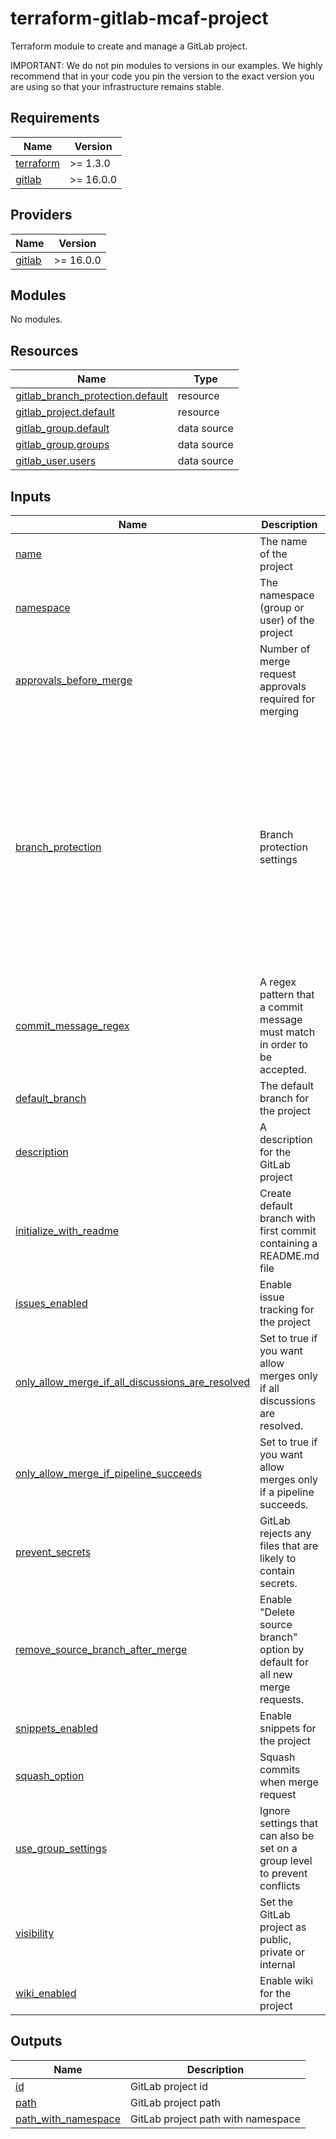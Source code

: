# terraform-gitlab-mcaf-project

Terraform module to create and manage a GitLab project.

IMPORTANT: We do not pin modules to versions in our examples. We highly recommend that in your code you pin the version to the exact version you are using so that your infrastructure remains stable.

<!-- BEGIN_TF_DOCS -->
## Requirements

| Name | Version |
|------|---------|
| <a name="requirement_terraform"></a> [terraform](#requirement\_terraform) | >= 1.3.0 |
| <a name="requirement_gitlab"></a> [gitlab](#requirement\_gitlab) | >= 16.0.0 |

## Providers

| Name | Version |
|------|---------|
| <a name="provider_gitlab"></a> [gitlab](#provider\_gitlab) | >= 16.0.0 |

## Modules

No modules.

## Resources

| Name | Type |
|------|------|
| [gitlab_branch_protection.default](https://registry.terraform.io/providers/gitlabhq/gitlab/latest/docs/resources/branch_protection) | resource |
| [gitlab_project.default](https://registry.terraform.io/providers/gitlabhq/gitlab/latest/docs/resources/project) | resource |
| [gitlab_group.default](https://registry.terraform.io/providers/gitlabhq/gitlab/latest/docs/data-sources/group) | data source |
| [gitlab_group.groups](https://registry.terraform.io/providers/gitlabhq/gitlab/latest/docs/data-sources/group) | data source |
| [gitlab_user.users](https://registry.terraform.io/providers/gitlabhq/gitlab/latest/docs/data-sources/user) | data source |

## Inputs

| Name | Description | Type | Default | Required |
|------|-------------|------|---------|:--------:|
| <a name="input_name"></a> [name](#input\_name) | The name of the project | `string` | n/a | yes |
| <a name="input_namespace"></a> [namespace](#input\_namespace) | The namespace (group or user) of the project | `string` | n/a | yes |
| <a name="input_approvals_before_merge"></a> [approvals\_before\_merge](#input\_approvals\_before\_merge) | Number of merge request approvals required for merging | `number` | `1` | no |
| <a name="input_branch_protection"></a> [branch\_protection](#input\_branch\_protection) | Branch protection settings | <pre>map(object({<br>    allow_force_push             = optional(bool, false)<br>    code_owner_approval_required = optional(bool, false)<br>    merge_access_level           = optional(string, "developer")<br>    push_access_level            = optional(string, "no one")<br>    unprotect_access_level       = optional(string)<br><br>    groups_allowed_to_merge     = optional(list(string), [])<br>    groups_allowed_to_push      = optional(list(string), [])<br>    groups_allowed_to_unprotect = optional(list(string), [])<br><br>    users_allowed_to_merge     = optional(list(string), [])<br>    users_allowed_to_push      = optional(list(string), [])<br>    users_allowed_to_unprotect = optional(list(string), [])<br>  }))</pre> | `{}` | no |
| <a name="input_commit_message_regex"></a> [commit\_message\_regex](#input\_commit\_message\_regex) | A regex pattern that a commit message must match in order to be accepted. | `string` | `null` | no |
| <a name="input_default_branch"></a> [default\_branch](#input\_default\_branch) | The default branch for the project | `string` | `"main"` | no |
| <a name="input_description"></a> [description](#input\_description) | A description for the GitLab project | `string` | `null` | no |
| <a name="input_initialize_with_readme"></a> [initialize\_with\_readme](#input\_initialize\_with\_readme) | Create default branch with first commit containing a README.md file | `bool` | `true` | no |
| <a name="input_issues_enabled"></a> [issues\_enabled](#input\_issues\_enabled) | Enable issue tracking for the project | `bool` | `false` | no |
| <a name="input_only_allow_merge_if_all_discussions_are_resolved"></a> [only\_allow\_merge\_if\_all\_discussions\_are\_resolved](#input\_only\_allow\_merge\_if\_all\_discussions\_are\_resolved) | Set to true if you want allow merges only if all discussions are resolved. | `bool` | `false` | no |
| <a name="input_only_allow_merge_if_pipeline_succeeds"></a> [only\_allow\_merge\_if\_pipeline\_succeeds](#input\_only\_allow\_merge\_if\_pipeline\_succeeds) | Set to true if you want allow merges only if a pipeline succeeds. | `bool` | `false` | no |
| <a name="input_prevent_secrets"></a> [prevent\_secrets](#input\_prevent\_secrets) | GitLab rejects any files that are likely to contain secrets. | `bool` | `true` | no |
| <a name="input_remove_source_branch_after_merge"></a> [remove\_source\_branch\_after\_merge](#input\_remove\_source\_branch\_after\_merge) | Enable "Delete source branch" option by default for all new merge requests. | `bool` | `false` | no |
| <a name="input_snippets_enabled"></a> [snippets\_enabled](#input\_snippets\_enabled) | Enable snippets for the project | `bool` | `false` | no |
| <a name="input_squash_option"></a> [squash\_option](#input\_squash\_option) | Squash commits when merge request | `string` | `"default_off"` | no |
| <a name="input_use_group_settings"></a> [use\_group\_settings](#input\_use\_group\_settings) | Ignore settings that can also be set on a group level to prevent conflicts | `bool` | `false` | no |
| <a name="input_visibility"></a> [visibility](#input\_visibility) | Set the GitLab project as public, private or internal | `string` | `"private"` | no |
| <a name="input_wiki_enabled"></a> [wiki\_enabled](#input\_wiki\_enabled) | Enable wiki for the project | `bool` | `false` | no |

## Outputs

| Name | Description |
|------|-------------|
| <a name="output_id"></a> [id](#output\_id) | GitLab project id |
| <a name="output_path"></a> [path](#output\_path) | GitLab project path |
| <a name="output_path_with_namespace"></a> [path\_with\_namespace](#output\_path\_with\_namespace) | GitLab project path with namespace |
<!-- END_TF_DOCS -->
